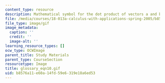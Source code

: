 ```yaml
---
content_type: resource
description: Mathematical symbol for the dot product of vectors a and b.
file: /media/courses/18-013a-calculus-with-applications-spring-2005/b8576a11e60a14fd59e6319e18a6ed53_glossary_eqn10.gif
file_type: image/gif
image_metadata:
  caption: ''
  credit: ''
  image-alt: ''
learning_resource_types: []
ocw_type: OCWImage
parent_title: Study Materials
parent_type: CourseSection
resourcetype: Image
title: glossary_eqn10.gif
uid: b8576a11-e60a-14fd-59e6-319e18a6ed53
---
```


